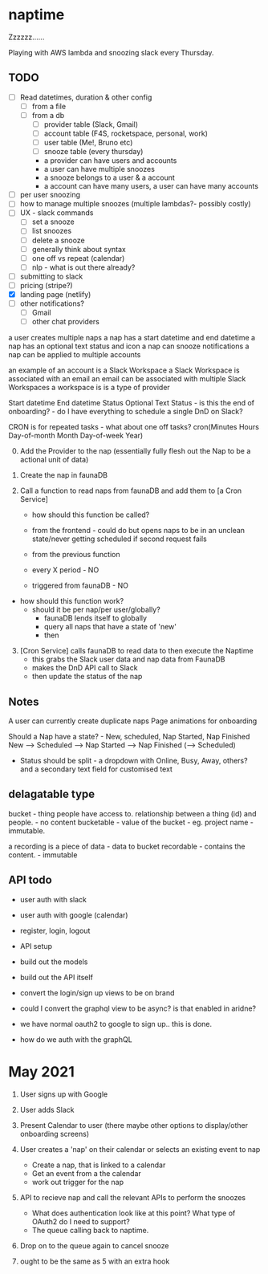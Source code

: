 # naptime

Zzzzzz......

Playing with AWS lambda and snoozing slack every Thursday.

## TODO

- [ ] Read datetimes, duration & other config
  - [ ] from a file
  - [ ] from a db
    - [ ] provider table (Slack, Gmail)
    - [ ] account table (F4S, rocketspace, personal, work)
    - [ ] user table (Me!, Bruno etc)
    - [ ] snooze table (every thursday)
    - a provider can have users and accounts
    - a user can have multiple snoozes
    - a snooze belongs to a user & a account
    - a account can have many users, a user can have many accounts
- [ ] per user snoozing
- [ ] how to manage multiple snoozes (multiple lambdas?- possibly costly)
- [ ] UX - slack commands
  - [ ] set a snooze
  - [ ] list snoozes
  - [ ] delete a snooze
  - [ ] generally think about syntax
  - [ ] one off vs repeat (calendar)
  - [ ] nlp - what is out there already?
- [ ] submitting to slack
- [ ] pricing (stripe?)
- [x] landing page (netlify)
- [ ] other notifications?
  - [ ] Gmail
  - [ ] other chat providers

a user creates multiple naps
a nap has a start datetime and end datetime
a nap has an optional text status and icon
a nap can snooze notifications
a nap can be applied to multiple accounts

an example of an account is a Slack Workspace
a Slack Workspace is associated with an email
an email can be associated with multiple Slack Workspaces
a workspace is is a type of provider

Start datetime
End datetime
Status
Optional Text Status - is this the end of onboarding? - do I have everything to schedule a single DnD on Slack?

CRON is for repeated tasks - what about one off tasks?
cron(Minutes Hours Day-of-month Month Day-of-week Year)

0. Add the Provider to the nap (essentially fully flesh out the Nap to be a actional unit of data)
1. Create the nap in faunaDB
2. Call a function to read naps from faunaDB and add them to [a Cron Service]

   - how should this function be called?
   - from the frontend - could do but opens naps to be in an unclean state/never getting scheduled if second request fails
   - from the previous function

   - every X period - NO
   - triggered from faunaDB - NO

- how should this function work?
  - should it be per nap/per user/globally?
    - faunaDB lends itself to globally
    - query all naps that have a state of 'new'
    - then

3. [Cron Service] calls faunaDB to read data to then execute the Naptime
   - this grabs the Slack user data and nap data from FaunaDB
   - makes the DnD API call to Slack
   - then update the status of the nap

## Notes

A user can currently create duplicate naps
Page animations for onboarding

Should a Nap have a state? - New, scheduled, Nap Started, Nap Finished
New --> Scheduled --> Nap Started --> Nap Finished (--> Scheduled)

- Status should be split - a dropdown with Online, Busy, Away, others? and a secondary text field for customised text

## delagatable type

bucket - thing people have access to. relationship between a thing (id) and people. - no content
bucketable - value of the bucket - eg. project name - immutable.

a recording is a piece of data - data to bucket
recordable - contains the content. - immutable

## API todo

- user auth with slack
- user auth with google (calendar)
- register, login, logout
- API setup
- build out the models
- build out the API itself
- convert the login/sign up views to be on brand

- could I convert the graphql view to be async? is that enabled in aridne?

- we have normal oauth2 to google to sign up.. this is done.
- how do we auth with the graphQL

# May 2021

1. User signs up with Google
2. User adds Slack
3. Present Calendar to user (there maybe other options to display/other onboarding screens)
4. User creates a 'nap' on their calendar or selects an existing event to nap

   - Create a nap, that is linked to a calendar
   - Get an event from a the calendar
   - work out trigger for the nap

5. API to recieve nap and call the relevant APIs to perform the snoozes
   - What does authentication look like at this point? What type of OAuth2 do I need to support?
   - The queue calling back to naptime.
6. Drop on to the queue again to cancel snooze
7. ought to be the same as 5 with an extra hook
